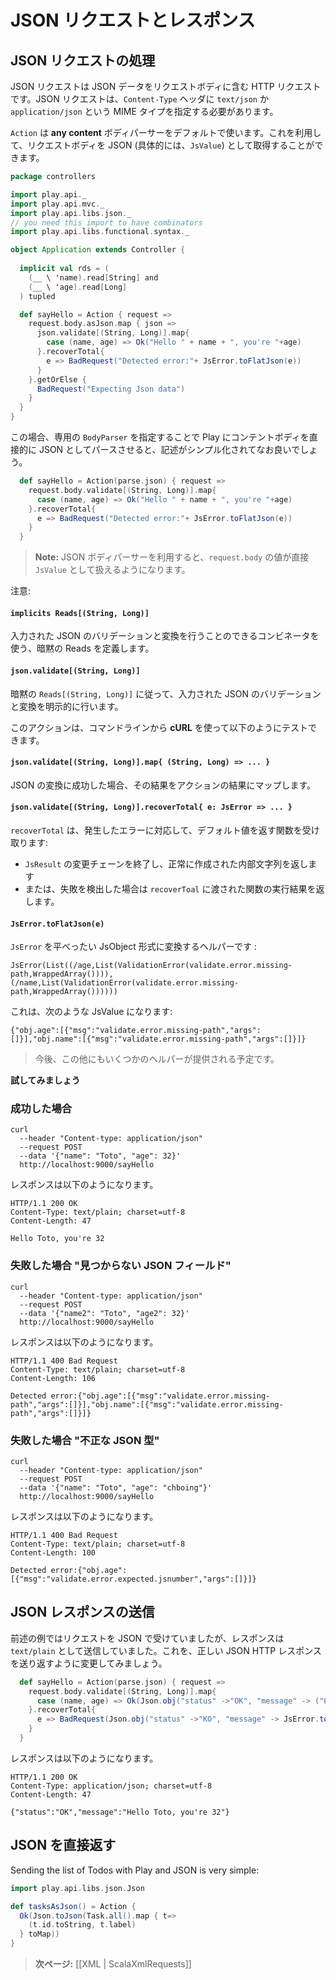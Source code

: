 <!-- translated -->
<!--
# Handling and serving JSON requests
-->
# JSON リクエストとレスポンス

<!--
## Handling a JSON request
-->
## JSON リクエストの処理

<!--
A JSON request is an HTTP request using a valid JSON payload as request body. It must specify the `text/json` or `application/json` mime type in its `Content-Type` header.
-->
JSON リクエストは JSON データをリクエストボディに含む HTTP リクエストです。JSON リクエストは、`Content-Type` ヘッダに `text/json` か `application/json` という MIME タイプを指定する必要があります。

<!--
By default an `Action` uses an **any content** body parser, which lets you retrieve the body as JSON (actually as a `JsValue`):
-->
`Action` は **any content** ボディパーサーをデフォルトで使います。これを利用して、リクエストボディを JSON (具体的には、`JsValue`) として取得することができます。

```scala
package controllers

import play.api._
import play.api.mvc._
import play.api.libs.json._
// you need this import to have combinators
import play.api.libs.functional.syntax._

object Application extends Controller {
  
  implicit val rds = (
    (__ \ 'name).read[String] and
    (__ \ 'age).read[Long]
  ) tupled

  def sayHello = Action { request =>
    request.body.asJson.map { json =>
      json.validate[(String, Long)].map{ 
        case (name, age) => Ok("Hello " + name + ", you're "+age)
      }.recoverTotal{
        e => BadRequest("Detected error:"+ JsError.toFlatJson(e))
      }
    }.getOrElse {
      BadRequest("Expecting Json data")
    }
  }
}
```

<!--
It's better (and simpler) to specify our own `BodyParser` to ask Play to parse the content body directly as JSON:
-->
この場合、専用の `BodyParser` を指定することで Play にコンテントボディを直接的に JSON としてパースさせると、記述がシンプル化されてなお良いでしょう。

```scala
  def sayHello = Action(parse.json) { request =>
    request.body.validate[(String, Long)].map{ 
      case (name, age) => Ok("Hello " + name + ", you're "+age)
    }.recoverTotal{
      e => BadRequest("Detected error:"+ JsError.toFlatJson(e))
    }
  }
```

<!--
> **Note:** When using a JSON body parser, the `request.body` value is directly a valid `JsValue`. 
-->
> **Note:** JSON ボディパーサーを利用すると、`request.body` の値が直接 `JsValue` として扱えるようになります。

<!--
Please note:
-->
注意:

#### `implicits Reads[(String, Long)]` 
<!--
It defines an implicits Reads using combinators which can validate and transform input JSON.
-->
入力された JSON のバリデーションと変換を行うことのできるコンビネータを使う、暗黙の Reads を定義します。

#### `json.validate[(String, Long)]` 
<!--
It explicitly validates & transforms input JSON according to implicit `Reads[(String, Long)]`
-->
暗黙の `Reads[(String, Long)]` に従って、入力された JSON のバリデーションと変換を明示的に行います。


<!--
You can test it with **cURL** from the command line:
-->
このアクションは、コマンドラインから **cURL** を使って以下のようにテストできます。

#### `json.validate[(String, Long)].map{ (String, Long) => ... } `

<!--
This maps the result in case of success to transform it into an action result.
-->
JSON の変換に成功した場合、その結果をアクションの結果にマップします。

#### `json.validate[(String, Long)].recoverTotal{ e: JsError => ... }`

<!--
`recoverTotal` takes a function to manage errors and returns a default value:
- it ends the `JsResult` modification chain and returns the successful inner value 
- or if detected a failure, it returns the result of the function provided to `recoverTotal`.
-->
`recoverTotal` は、発生したエラーに対応して、デフォルト値を返す関数を受け取ります:
- `JsResult` の変更チェーンを終了し、正常に作成された内部文字列を返します
- または、失敗を検出した場合は `recoverToal` に渡された関数の実行結果を返します。

#### `JsError.toFlatJson(e)`
<!--
This is a helper that transforms the `JsError` into a flattened JsObject form :
-->
`JsError` を平べったい JsObject 形式に変換するヘルパーです :

```
JsError(List((/age,List(ValidationError(validate.error.missing-path,WrappedArray()))), (/name,List(ValidationError(validate.error.missing-path,WrappedArray())))))
```

<!--
would become JsValue:
-->
これは、次のような JsValue になります:

```
{"obj.age":[{"msg":"validate.error.missing-path","args":[]}],"obj.name":[{"msg":"validate.error.missing-path","args":[]}]}
```

<!--
> Please note a few other helpers should be provided later.
-->
> 今後、この他にもいくつかのヘルパーが提供される予定です。


<!--
**Let's try it**
-->
**試してみましょう**

<!--
### case OK
-->
### 成功した場合
```
curl 
  --header "Content-type: application/json" 
  --request POST 
  --data '{"name": "Toto", "age": 32}' 
  http://localhost:9000/sayHello
```

<!--
It replies with:
-->
レスポンスは以下のようになります。

```
HTTP/1.1 200 OK
Content-Type: text/plain; charset=utf-8
Content-Length: 47

Hello Toto, you're 32
```

<!--
### case KO "JSON missing field"
-->
### 失敗した場合 "見つからない JSON フィールド"
```
curl 
  --header "Content-type: application/json" 
  --request POST 
  --data '{"name2": "Toto", "age2": 32}' 
  http://localhost:9000/sayHello
```

<!--
It replies with:
-->
レスポンスは以下のようになります。

```
HTTP/1.1 400 Bad Request
Content-Type: text/plain; charset=utf-8
Content-Length: 106

Detected error:{"obj.age":[{"msg":"validate.error.missing-path","args":[]}],"obj.name":[{"msg":"validate.error.missing-path","args":[]}]}
```

<!--
### case KO "JSON bad type"
-->
### 失敗した場合 "不正な JSON 型"
```
curl 
  --header "Content-type: application/json" 
  --request POST 
  --data '{"name": "Toto", "age": "chboing"}' 
  http://localhost:9000/sayHello
```

<!--
It replies with:
-->
レスポンスは以下のようになります。

```
HTTP/1.1 400 Bad Request
Content-Type: text/plain; charset=utf-8
Content-Length: 100

Detected error:{"obj.age":[{"msg":"validate.error.expected.jsnumber","args":[]}]}
```


<!--
## Serving a JSON response
-->
## JSON レスポンスの送信

<!--
In our previous example we handle a JSON request, but we reply with a `text/plain` response. Let’s change that to send back a valid JSON HTTP response:
-->
前述の例ではリクエストを JSON で受けていましたが、レスポンスは `text/plain` として送信していました。これを、正しい JSON HTTP レスポンスを送り返すように変更してみましょう。

```scala
  def sayHello = Action(parse.json) { request =>
    request.body.validate[(String, Long)].map{ 
      case (name, age) => Ok(Json.obj("status" ->"OK", "message" -> ("Hello "+name+" , you're "+age) ))
    }.recoverTotal{
      e => BadRequest(Json.obj("status" ->"KO", "message" -> JsError.toFlatJson(e)))
    }
  }
```

<!--
Now it replies with:
-->
レスポンスは以下のようになります。

```
HTTP/1.1 200 OK
Content-Type: application/json; charset=utf-8
Content-Length: 47

{"status":"OK","message":"Hello Toto, you're 32"}
```

<!--
## Sending JSON directly
-->
## JSON を直接返す

Sending the list of Todos with Play and JSON is very simple:

```scala
import play.api.libs.json.Json

def tasksAsJson() = Action {
  Ok(Json.toJson(Task.all().map { t=>
    (t.id.toString, t.label)
  } toMap))
}
```

<!--
> **Next:** [[Working with XML | ScalaXmlRequests]]
-->
> **次ページ:** [[XML | ScalaXmlRequests]]